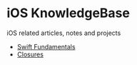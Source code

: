 # iOS KnowledgeBase
iOS related articles, notes and projects


- [Swift Fundamentals](/Swift/Swift-Fundamentals.md)
- [Closures](/Swift/Closures.md)
